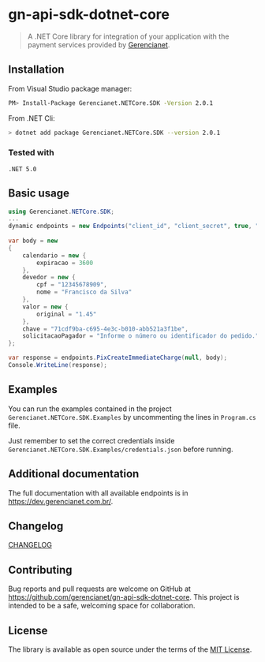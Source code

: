 # gn-api-sdk-dotnet-core

> A .NET Core library for integration of your application with the payment services
provided by [Gerencianet](http://gerencianet.com.br).


## Installation

From Visual Studio package manager: 

```bash
PM> Install-Package Gerencianet.NETCore.SDK -Version 2.0.1
```

From .NET Cli:

```bash
> dotnet add package Gerencianet.NETCore.SDK --version 2.0.1
```

### Tested with
```
.NET 5.0

```
## Basic usage

```c#
using Gerencianet.NETCore.SDK;
...
dynamic endpoints = new Endpoints("client_id", "client_secret", true, "production.p12");
            
var body = new 
{
    calendario = new {
        expiracao = 3600
    },
    devedor = new {
        cpf = "12345678909",
        nome = "Francisco da Silva"
    },
    valor = new {
        original = "1.45"
    },
    chave = "71cdf9ba-c695-4e3c-b010-abb521a3f1be",
    solicitacaoPagador = "Informe o número ou identificador do pedido."
};

var response = endpoints.PixCreateImmediateCharge(null, body);
Console.WriteLine(response);
```

## Examples

You can run the examples contained in the project `Gerencianet.NETCore.SDK.Examples` by uncommenting the lines in `Program.cs` file.

Just remember to set the correct credentials inside `Gerencianet.NETCore.SDK.Examples/credentials.json` before running.

## Additional documentation

The full documentation with all available endpoints is in https://dev.gerencianet.com.br/.

## Changelog

[CHANGELOG](CHANGELOG.MD)

## Contributing

Bug reports and pull requests are welcome on GitHub at https://github.com/gerencianet/gn-api-sdk-dotnet-core. This project is intended to be a safe, welcoming space for collaboration.

## License

The library is available as open source under the terms of the [MIT License](LICENSE).